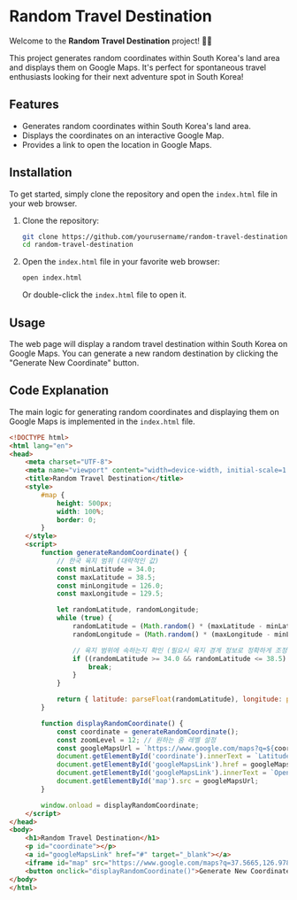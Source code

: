 # Random Travel Destination

Welcome to the **Random Travel Destination** project! 🎯✨

This project generates random coordinates within South Korea's land area and displays them on Google Maps. It's perfect for spontaneous travel enthusiasts looking for their next adventure spot in South Korea!

## Features

- Generates random coordinates within South Korea's land area.
- Displays the coordinates on an interactive Google Map.
- Provides a link to open the location in Google Maps.

## Installation

To get started, simply clone the repository and open the `index.html` file in your web browser.

1. Clone the repository:

    ```bash
    git clone https://github.com/yourusername/random-travel-destination.git
    cd random-travel-destination
    ```

2. Open the `index.html` file in your favorite web browser:

    ```bash
    open index.html
    ```

    Or double-click the `index.html` file to open it.

## Usage

The web page will display a random travel destination within South Korea on Google Maps. You can generate a new random destination by clicking the "Generate New Coordinate" button.

## Code Explanation

The main logic for generating random coordinates and displaying them on Google Maps is implemented in the `index.html` file.

```html
<!DOCTYPE html>
<html lang="en">
<head>
    <meta charset="UTF-8">
    <meta name="viewport" content="width=device-width, initial-scale=1.0">
    <title>Random Travel Destination</title>
    <style>
        #map {
            height: 500px;
            width: 100%;
            border: 0;
        }
    </style>
    <script>
        function generateRandomCoordinate() {
            // 한국 육지 범위 (대략적인 값)
            const minLatitude = 34.0;
            const maxLatitude = 38.5;
            const minLongitude = 126.0;
            const maxLongitude = 129.5;

            let randomLatitude, randomLongitude;
            while (true) {
                randomLatitude = (Math.random() * (maxLatitude - minLatitude) + minLatitude).toFixed(6);
                randomLongitude = (Math.random() * (maxLongitude - minLongitude) + minLongitude).toFixed(6);

                // 육지 범위에 속하는지 확인 (필요시 육지 경계 정보로 정확하게 조정 가능)
                if ((randomLatitude >= 34.0 && randomLatitude <= 38.5) && (randomLongitude >= 126.0 && randomLongitude <= 129.5)) {
                    break;
                }
            }

            return { latitude: parseFloat(randomLatitude), longitude: parseFloat(randomLongitude) };
        }

        function displayRandomCoordinate() {
            const coordinate = generateRandomCoordinate();
            const zoomLevel = 12; // 원하는 줌 레벨 설정
            const googleMapsUrl = `https://www.google.com/maps?q=${coordinate.latitude},${coordinate.longitude}&z=${zoomLevel}&output=embed`;
            document.getElementById('coordinate').innerText = `Latitude: ${coordinate.latitude}, Longitude: ${coordinate.longitude}`;
            document.getElementById('googleMapsLink').href = googleMapsUrl;
            document.getElementById('googleMapsLink').innerText = `Open in Google Maps`;
            document.getElementById('map').src = googleMapsUrl;
        }

        window.onload = displayRandomCoordinate;
    </script>
</head>
<body>
    <h1>Random Travel Destination</h1>
    <p id="coordinate"></p>
    <a id="googleMapsLink" href="#" target="_blank"></a>
    <iframe id="map" src="https://www.google.com/maps?q=37.5665,126.9780&z=10&output=embed" frameborder="0" allowfullscreen></iframe>
    <button onclick="displayRandomCoordinate()">Generate New Coordinate</button>
</body>
</html>
